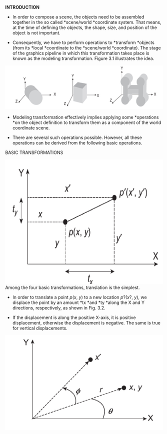 **INTRODUCTION**

- In order to compose a scene, the objects need to be assembled together in the so called *scene/world *coordinate system. That means, at the time of defining the objects, the shape, size, and position of the object is not important. 

- Consequently, we have to perform operations to *transform *objects (from its *local *coordinate to the *scene/world *coordinate). The stage of the graphics pipeline in which this transformation takes place is known as the modeling transformation. Figure 3.1 illustrates the idea.

![](/images/z9V_Image_1.png)

- Modeling transformation effectively implies applying some *operations *on the object definition to transform them as a component of the world coordinate scene. 

- There are several such operations possible. However, all these operations can be derived from the following basic operations.

BASIC TRANSFORMATIONS

![](/images/IZ6_Image_2.png)
Among the four basic transformations, translation is the simplest.

- In order to translate a point *p*(*x*, *y*) to a new location *p*?(*x*?, *y*), we displace the point by an amount *tx *and *ty *along the X and Y directions, respectively, as shown in Fig. 3.2. 

- If the displacement is along the positive X-axis, it is positive displacement, otherwise the displacement is negative. The same is true for vertical displacements.

![](/images/HlG_Image_3.png)
